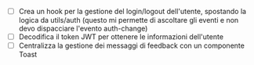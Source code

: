 - [ ] Crea un hook per la gestione del login/logout dell'utente, spostando la logica da utils/auth 
      (questo mi permette di ascoltare gli eventi e non devo dispacciare l'evento auth-change)
- [ ] Decodifica il token JWT per ottenere le informazioni dell'utente
- [ ] Centralizza la gestione dei messaggi di feedback con un componente Toast